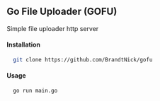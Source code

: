 ## Go File Uploader (GOFU)
Simple file uploader http server

#### Installation
```sh
  git clone https://github.com/BrandtNick/gofu
```

#### Usage

```sh
  go run main.go
```

